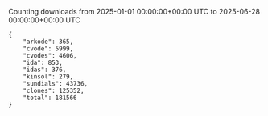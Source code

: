 
Counting downloads from 2025-01-01 00:00:00+00:00 UTC to 2025-06-28 00:00:00+00:00 UTC

```
{
    "arkode": 365,
    "cvode": 5999,
    "cvodes": 4606,
    "ida": 853,
    "idas": 376,
    "kinsol": 279,
    "sundials": 43736,
    "clones": 125352,
    "total": 181566
}
```
